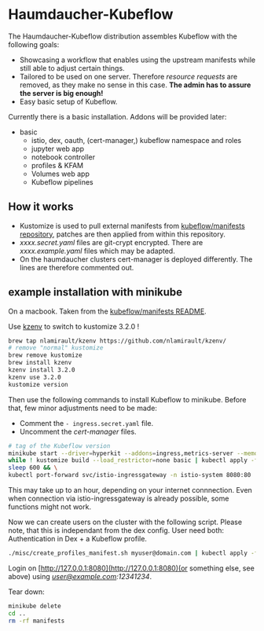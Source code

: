 # Haumdaucher-Kubeflow

The Haumdaucher-Kubeflow distribution assembles Kubeflow with the following goals:

* Showcasing a workflow that enables using the upstream manifests while still able to adjust certain things.
* Tailored to be used on one server. Therefore *resource requests* are removed, as they make no sense in this case. **The admin has to assure the server is big enough!**
* Easy basic setup of Kubeflow.

Currently there is a basic installation. Addons will be provided later:

* basic
    * istio, dex, oauth, (cert-manager,) kubeflow namespace and roles
    * jupyter web app
    * notebook controller
    * profiles & KFAM
    * Volumes web app
    * Kubeflow pipelines

## How it works

* Kustomize is used to pull external manifests from [kubeflow/manifests repository](https://github.com/kubeflow/manifests/tree/v1.3-branch), patches are then applied from within this repository.
* *xxxx.secret.yaml* files are git-crypt encrypted. There are *xxxx.example.yaml* files which may be adapted.
* On the haumdaucher clusters cert-manager is deployed differently. The lines are therefore commented out.

## example installation with minikube

On a macbook. Taken from the [kubeflow/manifests README](https://github.com/kubeflow/manifests/blob/v1.3-branch/README.md).

Use [kzenv](https://github.com/nlamirault/kzenv) to switch to kustomize 3.2.0 !

```sh
brew tap nlamirault/kzenv https://github.com/nlamirault/kzenv/
# remove "normal" kustomize
brew remove kustomize
brew install kzenv
kzenv install 3.2.0
kzenv use 3.2.0
kustomize version
```

Then use the following commands to install Kubeflow to minikube. Before that, few minor adjustments need to be made:

* Comment the `- ingress.secret.yaml` file.
* Uncomment the *cert-manager* files.

```sh
# tag of the Kubeflow version
minikube start --driver=hyperkit --addons=ingress,metrics-server --memory=14g --cpus=8 --disk-size='40000mb' && \
while ! kustomize build --load_restrictor=none basic | kubectl apply -f -; do echo "Retrying to apply resources"; sleep 10; done && \
sleep 600 && \
kubectl port-forward svc/istio-ingressgateway -n istio-system 8080:80
```

This may take up to an hour, depending on your internet connnection. Even when connection via istio-ingressgateway is already possible, some functions might not work.

Now we can create users on the cluster with the following script. Please note, that this is independant from the dex config. User need both: Authentication in Dex + a Kubeflow profile.

```sh
./misc/create_profiles_manifest.sh myuser@domain.com | kubectl apply -f -
```

Login on [http://127.0.0.1:8080](http://127.0.0.1:8080)(or something else, see above) using *user@example.com:12341234*.

Tear down:

```sh
minikube delete
cd ..
rm -rf manifests
```